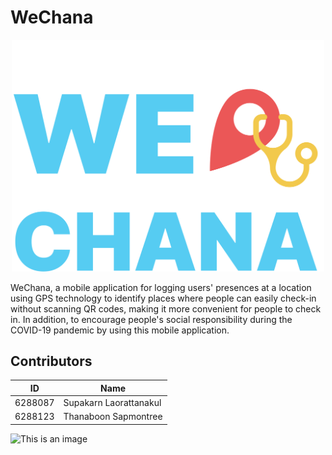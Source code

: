 # WeChana
<p align="center">
  <img src="wechana_app/assets/images/WECHANA-Logo.svg" width="500"/>
</p>

WeChana, a mobile application for logging users' presences at a location using GPS technology to identify places where people can easily check-in without scanning QR codes, making it more convenient for people to check in. In addition, to encourage people's social responsibility during the COVID-19 pandemic by using this mobile application.

## Contributors

| ID      | Name                   |
| ------- | ---------------------- |
| 6288087 | Supakarn Laorattanakul |
| 6288123 | Thanaboon Sapmontree   |

![This is an image](assets/wechana-mockup-1.png)

